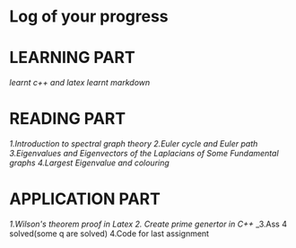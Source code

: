

# Log of your progress
# LEARNING PART
_learnt c++ and latex_
_learnt markdown_

# READING PART
_1.Introduction to spectral graph theory_
_2.Euler cycle and Euler path_
_3.Eigenvalues and Eigenvectors of the Laplacians of Some Fundamental graphs_
_4.Largest Eigenvalue and colouring_

# APPLICATION PART
_1.Wilson's theorem proof in Latex_
_2. Create prime genertor in C++_
_3.Ass 4 solved(some q are solved)
4.Code for last assignment

